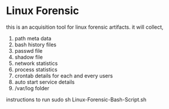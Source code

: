 # Linux Forensic
this is an acquisition tool for linux forensic artifacts.
it will collect,
1. path meta data
2. bash history files
3. passwd file
4. shadow file
5. network statistics
6. process statistics
7. crontab details for each and every users
8. auto start service details
9. /var/log folder

instructions to run
 sudo sh Linux-Forensic-Bash-Script.sh
